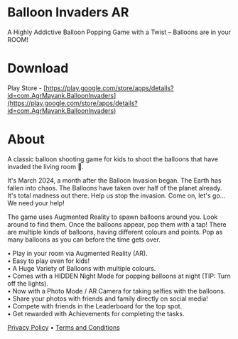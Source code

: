 # Balloon Invaders AR
A Highly Addictive Balloon Popping Game with a Twist – Balloons are in your ROOM!


# Download
Play Store - [https://play.google.com/store/apps/details?id=com.AgrMayank.BalloonInvaders](https://play.google.com/store/apps/details?id=com.AgrMayank.BalloonInvaders)

# About
A classic balloon shooting game for kids to shoot the balloons that have invaded the living room 🎈.

It's March 2024, a month after the Balloon Invasion began. The Earth has fallen into chaos. The Balloons have taken over half of the planet already. It's total madness out there. Help us stop the invasion. Come on, let's go... We need your help!

The game uses Augmented Reality to spawn balloons around you. Look around to find them. Once the balloons appear, pop them with a tap!
There are multiple kinds of balloons, having different colours and points. Pop as many balloons as you can before the time gets over.

• Play in your room via Augmented Reality (AR). <br>
• Easy to play even for kids!<br>
• A Huge Variety of Balloons with multiple colours.<br>
• Comes with a HIDDEN Night Mode for popping balloons at night (TIP: Turn off the lights).<br>
• Now with a Photo Mode / AR Camera for taking selfies with the balloons.<br>
• Share your photos with friends and family directly on social media!<br>
• Compete with friends in the Leaderboard for the top spot.<br>
• Get rewarded with Achievements for completing the tasks.<br>

[Privacy Policy](https://ballooninvaders.agrmayank.com/privacypolicy.html) • [Terms and Conditions](https://ballooninvaders.agrmayank.com/termsandconditions.html)
